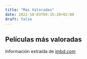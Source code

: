 ```yaml
---
title: "Mas Valoradas"
date: 2022-10-03T09:35:20+02:00
draft: false
---
```


## Películas más valoradas

Información extraída de [imbd.com](https://www.imdb.com/)


